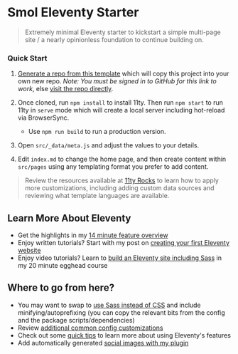 # Smol Eleventy Starter

> Extremely minimal Eleventy starter to kickstart a simple multi-page site / a nearly opinionless foundation to continue building on.

### Quick Start

1. [Generate a repo from this template](https://github.com/5t3ph/smol-11ty-starter/generate) which will copy this project into your own new repo. _Note: You must be signed in to GitHub for this link to work_, else [visit the repo directly](https://github.com/5t3ph/smol-11ty-starter/).

2. Once cloned, run `npm install` to install 11ty. Then run `npm start` to run 11ty in `serve` mode which will create a local server including hot-reload via BrowserSync.
   
   - Use `npm run build` to run a production version.

3. Open `src/_data/meta.js` and adjust the values to your details.

4. Edit `index.md` to change the home page, and then create content within `src/pages` using any templating format you prefer to add content.

> Review the resources available at [11ty Rocks](https://11ty.rocks) to learn how to apply more customizations, including adding custom data sources and reviewing what template languages are available.

## Learn More About Eleventy

- Get the highlights in my [14 minute feature overview](https://youtu.be/p81J7G1qFAM)
- Enjoy written tutorials? Start with my post on [creating your first Eleventy website](https://11ty.rocks/posts/create-your-first-basic-11ty-website/)
- Enjoy video tutorials? Learn to [build an Eleventy site including Sass](https://5t3ph.dev/learn-11ty) in my 20 minute egghead course

## Where to go from here?

- You may want to swap to [use Sass instead of CSS](https://github.com/5t3ph/11ty-sass-skeleton) and include minifying/autoprefixing (you can copy the relevant bits from the config and the package scripts/dependencies)
- Review [additional common config customizations](https://11ty.rocks/eleventyjs/)
- Check out some [quick tips](https://11ty.rocks/tips/) to learn more about using Eleventy's features
- Add automatically generated [social images with my plugin](https://www.npmjs.com/package/@11tyrocks/eleventy-plugin-social-images)
